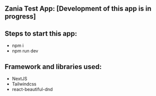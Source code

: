 ## Zania Test App: [Development of this app is in progress]

## Steps to start this app:
- npm i
- npm run dev

## Framework and libraries used:
- NextJS
- Tailwindcss
- react-beautiful-dnd

